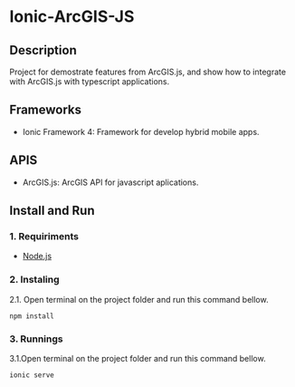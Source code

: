 # Ionic-ArcGIS-JS

## Description

Project for demostrate features from ArcGIS.js, and show how to integrate with ArcGIS.js with typescript applications. 

## Frameworks

- Ionic Framework 4: Framework for develop hybrid mobile apps.

## APIS

- ArcGIS.js: ArcGIS API for javascript aplications.

<!-- ## Screens -->

<!-- ## Snippets -->

## Install and Run

### 1. Requiriments

- [Node.js](https://nodejs.org/en/)

### 2. Instaling

2.1. Open terminal on the project folder and run this command bellow.

   `npm install`

### 3. Runnings

3.1.Open terminal on the project folder and run this command bellow.

   `ionic serve`
